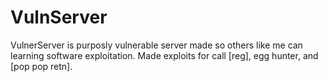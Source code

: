 # VulnServer

VulnerServer is purposly vulnerable server made so others like me can learning software exploitation. Made exploits for call [reg], egg hunter, and [pop pop retn].
